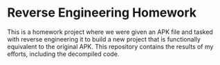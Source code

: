 # Reverse Engineering Homework

This is a homework project where we were given an APK file and tasked with reverse engineering it to build a new project that is functionally equivalent to the original APK. This repository contains the results of my efforts, including the decompiled code.
